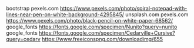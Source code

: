 bootstrap
pexels.com https://www.pexels.com/photo/spiral-notepad-with-lines-near-pen-on-white-background-4295845/
unsplash.com
pexels.com https://www.pexels.com/photo/black-pencil-on-white-paper-68562/
google_fonts https://fonts.google.com/specimen/Nunito?query=nunito
google_fonts https://fonts.google.com/specimen/Cedarville+Cursive?query=cedarv
https://www.freeiconspng.com/downloadimg/655